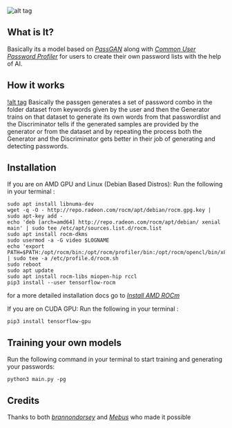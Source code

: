 ![alt tag](https://o.remove.bg/downloads/372615ce-904d-4fa6-910c-29ad9b06c0f4/image-removebg-preview.png)

## What is It?
Basically its a model based on [_PassGAN_](https://github.com/brannondorsey/PassGAN) along with [_Common User Password Profiler_](https://github.com/Mebus/cupp) for users to create their own password lists with the help of AI.

## How it works
[!alt tag](https://miro.medium.com/max/1400/1*5rMmuXmAquGTT-odw-bOpw.jpeg)
Basically the passgen generates a set of password combo in the folder dataset from keywords given by the user and then the Generator trains on that dataset to generate its own words from that passwordlist and the Discriminator tells if the generated samples are provided by the generator or from the dataset and by repeating the process both the Generator and the Discriminator gets better in their job of generating and detecting passwords.

## Installation
If you are on AMD GPU and Linux (Debian Based Distros):
Run the following in your terminal :

```
sudo apt install libnuma-dev
wget -q -O - http://repo.radeon.com/rocm/apt/debian/rocm.gpg.key | sudo apt-key add -
echo 'deb [arch=amd64] http://repo.radeon.com/rocm/apt/debian/ xenial main' | sudo tee /etc/apt/sources.list.d/rocm.list
sudo apt install rocm-dkms
sudo usermod -a -G video $LOGNAME
echo 'export PATH=$PATH:/opt/rocm/bin:/opt/rocm/profiler/bin:/opt/rocm/opencl/bin/x86_64' | sudo tee -a /etc/profile.d/rocm.sh
sudo reboot
sudo apt update
sudo apt install rocm-libs miopen-hip rccl
pip3 install --user tensorflow-rocm
```
for a more detailed installation docs go to [_Install AMD ROCm_](https://rocmdocs.amd.com/en/latest/Installation_Guide/Installation-Guide.html)

If you are on CUDA GPU:
Run the following in your terminal :
```
pip3 install tensorflow-gpu
```
## Training your own models
Run the following command in your terminal to start training and generating your passwords:
```
python3 main.py -pg
```

## Credits 
Thanks to both [_brannondorsey_](https://github.com/brannondorsey) and [_Mebus_](https://github.com/Mebus) who made it possible
